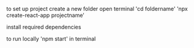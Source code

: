 to set up project create a new folder 
open terminal 
'cd foldername'
'npx create-react-app projectname'

install required dependencies

to run locally 'npm start' in terminal